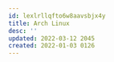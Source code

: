 ```yaml
---
id: lexlrllqfto6w8aavsbjx4y
title: Arch Linux
desc: ''
updated: 2022-03-12 2045
created: 2022-01-03 0126
---
```



